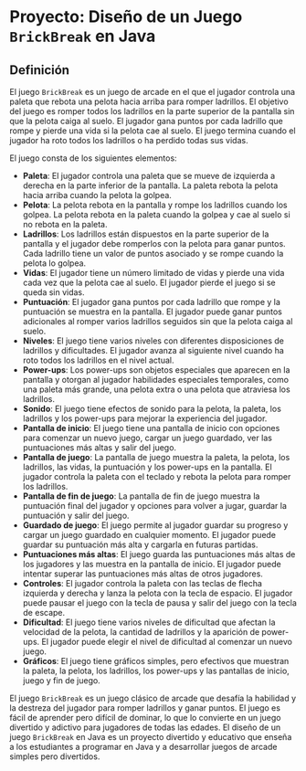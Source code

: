 # Proyecto: Diseño de un Juego `BrickBreak` en Java

## Definición

El juego `BrickBreak` es un juego de arcade en el que el jugador controla una paleta que rebota una pelota hacia arriba
para romper ladrillos. El objetivo del juego es romper todos los ladrillos en la parte superior de la pantalla sin que
la pelota caiga al suelo. El jugador gana puntos por cada ladrillo que rompe y pierde una vida si la pelota cae al
suelo. El juego termina cuando el jugador ha roto todos los ladrillos o ha perdido todas sus vidas.

El juego consta de los siguientes elementos:

- **Paleta**: El jugador controla una paleta que se mueve de izquierda a derecha en la parte inferior de la pantalla.
  La paleta rebota la pelota hacia arriba cuando la pelota la golpea.
- **Pelota**: La pelota rebota en la pantalla y rompe los ladrillos cuando los golpea. La pelota rebota en la paleta
  cuando la golpea y cae al suelo si no rebota en la paleta.
- **Ladrillos**: Los ladrillos están dispuestos en la parte superior de la pantalla y el jugador debe romperlos con la
  pelota para ganar puntos. Cada ladrillo tiene un valor de puntos asociado y se rompe cuando la pelota lo golpea.
- **Vidas**: El jugador tiene un número limitado de vidas y pierde una vida cada vez que la pelota cae al suelo. El
  jugador pierde el juego si se queda sin vidas.
- **Puntuación**: El jugador gana puntos por cada ladrillo que rompe y la puntuación se muestra en la pantalla. El
  jugador puede ganar puntos adicionales al romper varios ladrillos seguidos sin que la pelota caiga al suelo.
- **Niveles**: El juego tiene varios niveles con diferentes disposiciones de ladrillos y dificultades. El jugador
  avanza al siguiente nivel cuando ha roto todos los ladrillos en el nivel actual.
- **Power-ups**: Los power-ups son objetos especiales que aparecen en la pantalla y otorgan al jugador habilidades
  especiales temporales, como una paleta más grande, una pelota extra o una pelota que atraviesa los ladrillos.
- **Sonido**: El juego tiene efectos de sonido para la pelota, la paleta, los ladrillos y los power-ups para mejorar la
  experiencia del jugador.
- **Pantalla de inicio**: El juego tiene una pantalla de inicio con opciones para comenzar un nuevo juego, cargar un
  juego guardado, ver las puntuaciones más altas y salir del juego.
- **Pantalla de juego**: La pantalla de juego muestra la paleta, la pelota, los ladrillos, las vidas, la puntuación y
  los power-ups en la pantalla. El jugador controla la paleta con el teclado y rebota la pelota para romper los
  ladrillos.
- **Pantalla de fin de juego**: La pantalla de fin de juego muestra la puntuación final del jugador y opciones para
  volver a jugar, guardar la puntuación y salir del juego.
- **Guardado de juego**: El juego permite al jugador guardar su progreso y cargar un juego guardado en cualquier
  momento. El jugador puede guardar su puntuación más alta y cargarla en futuras partidas.
- **Puntuaciones más altas**: El juego guarda las puntuaciones más altas de los jugadores y las muestra en la pantalla
  de inicio. El jugador puede intentar superar las puntuaciones más altas de otros jugadores.
- **Controles**: El jugador controla la paleta con las teclas de flecha izquierda y derecha y lanza la pelota con la
  tecla de espacio. El jugador puede pausar el juego con la tecla de pausa y salir del juego con la tecla de escape.
- **Dificultad**: El juego tiene varios niveles de dificultad que afectan la velocidad de la pelota, la cantidad de
  ladrillos y la aparición de power-ups. El jugador puede elegir el nivel de dificultad al comenzar un nuevo juego.
- **Gráficos**: El juego tiene gráficos simples, pero efectivos que muestran la paleta, la pelota, los ladrillos, los
  power-ups y las pantallas de inicio, juego y fin de juego.

El juego `BrickBreak` es un juego clásico de arcade que desafía la habilidad y la destreza del jugador para romper
ladrillos y ganar puntos. El juego es fácil de aprender pero difícil de dominar, lo que lo convierte en un juego
divertido y adictivo para jugadores de todas las edades. El diseño de un juego `BrickBreak` en Java es un proyecto
divertido y educativo que enseña a los estudiantes a programar en Java y a desarrollar juegos de arcade simples pero
divertidos.